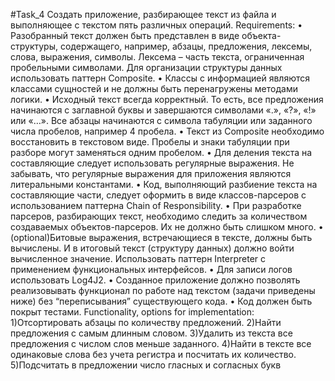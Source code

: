 #Task_4
Cоздать приложение, разбирающее текст из файла и выполняющее с текстом пять различных операций.
Requirements:
• Разобранный текст должен быть представлен в виде объекта-структуры, содержащего, 
например, абзацы, предложения, лексемы, слова, выражения, символы. Лексема –
часть текста, ограниченная пробельными символами. Для организации структуры 
данных использовать паттерн Composite.
• Классы с информацией являются классами сущностей и не должны быть перенагружены 
методами логики.
• Исходный текст всегда корректный. То есть, все предложения начинаются с заглавной 
буквы и завершаются символами «.», «?», «!» или «…». Все абзацы начинаются с символа 
табуляции или заданного числа пробелов, например 4 пробела.
• Текст из Composite необходимо восстановить в текстовом виде. Пробелы и знаки 
табуляции при разборе могут заменяться одним пробелом.
• Для деления текста на составляющие следует использовать регулярные выражения. Не 
забывать, что регулярные выражения для приложения являются литеральными 
константами.
• Код, выполняющий разбиение текста на составляющие части, следует оформить в виде 
классов-парсеров с использованием паттерна Chain of Responsibility.
• При разработке парсеров, разбирающих текст, необходимо следить за количеством 
создаваемых объектов-парсеров. Их не должно быть слишком много.
• (optional)Битовые выражения, встречающиеся в тексте, должны быть вычислены. И в 
итоговый текст (структуру данных) должно войти вычисленное значение. Использовать
паттерн Interpreter с применением функциональных интерфейсов.
• Для записи логов использовать Log4J2.
• Созданное приложение должно позволять реализовывать функционал по работе над 
текстом (задачи приведены ниже) без “переписывания” существующего кода.
• Код должен быть покрыт тестами.
Functionality, options for implementation:
1)Отсортировать абзацы по количеству предложений.
2)Найти предложения с самым длинным словом.
3)Удалить из текста все предложения с числом слов меньше заданного.
4)Найти в тексте все одинаковые слова без учета регистра и посчитать их 
количество.
5)Подсчитать в предложении число гласных и согласных букв
